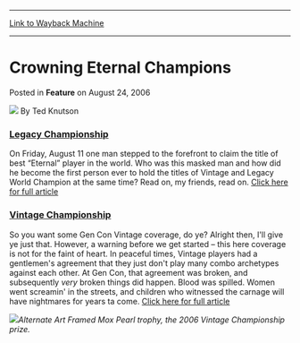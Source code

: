 
---
[Link to Wayback Machine](https://web.archive.org/web/20211021013701/https://magic.wizards.com/en/articles/archive/feature/crowning-eternal-champions-2006-08-24)

[_metadata_:author]:- "Ted Knutson"
[_metadata_:description]:- "Legacy Championship On Friday, August 11 one man stepped to the forefront to claim the title of best “Eternal” player in the world. Who was this masked man and how did he become the first person ever to hold the titles of Vintage and Legacy World Champion at the same time? Read on, my friends, read on. Click here for full article Vintage Championship So you want some Gen Con"
[_metadata_:generator]:- "Drupal 7 (http://drupal.org)"
[_metadata_:publish_date]:- "2006-08-24"
[_metadata_:title]:- "Crowning Eternal Champions"
[_metadata_:wayback_capture_timestamp]:- "2021-10-21 01:37:01+00:00"
[_metadata_:wayback_raw_url]:- "https://web.archive.org/web/20211021013701id_/https://magic.wizards.com/en/articles/archive/feature/crowning-eternal-champions-2006-08-24"
[_metadata_:wayback_url]:- "https://magic.wizards.com/en/articles/archive/feature/crowning-eternal-champions-2006-08-24"
---


Crowning Eternal Champions
==========================



 Posted in **Feature**
 on August 24, 2006 






![](https://media.magic.wizards.com/styles/auth_small/public/images/person/authorpic_TedKnutson.jpg)
By Ted Knutson











### [Legacy Championship](/en/events/coverage/2006-legacy-championship-repeat-after-me)


On Friday, August 11 one man stepped to the forefront to claim the title of best “Eternal” player in the world. Who was this masked man and how did he become the first person ever to hold the titles of Vintage and Legacy World Champion at the same time? Read on, my friends, read on. [Click here for full article](/en/events/coverage/2006-legacy-championship-repeat-after-me)


### [Vintage Championship](/en/events/coverage/2006-vintage-championship-c-c-combos-acomin)


So you want some Gen Con Vintage coverage, do ye? Alright then, I'll give ye just that. However, a warning before we get started – this here coverage is not for the faint of heart. In peaceful times, Vintage players had a gentlemen's agreement that they just don't play many combo archetypes against each other. At Gen Con, that agreement was broken, and subsequently *very* broken things did happen. Blood was spilled. Women went screamin' in the streets, and children who witnessed the carnage will have nightmares for years ta come. [Click here for full article](/en/events/coverage/2006-vintage-championship-c-c-combos-acomin)


![](https://media.magic.wizards.com/image_legacy_migration/global/images/mtgcom_arcana_1103_pic1_en.jpg)*Alternate Art Framed Mox Pearl trophy, the 2006 Vintage Championship prize.*





